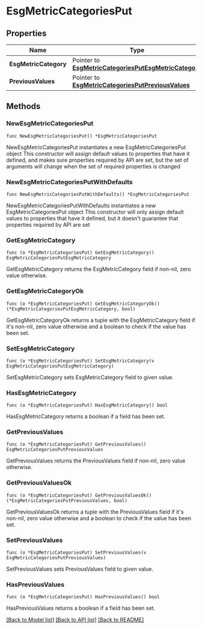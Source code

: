 # EsgMetricCategoriesPut

## Properties

Name | Type | Description | Notes
------------ | ------------- | ------------- | -------------
**EsgMetricCategory** | Pointer to [**EsgMetricCategoriesPutEsgMetricCategory**](EsgMetricCategoriesPutEsgMetricCategory.md) |  | [optional] 
**PreviousValues** | Pointer to [**EsgMetricCategoriesPutPreviousValues**](EsgMetricCategoriesPutPreviousValues.md) |  | [optional] 

## Methods

### NewEsgMetricCategoriesPut

`func NewEsgMetricCategoriesPut() *EsgMetricCategoriesPut`

NewEsgMetricCategoriesPut instantiates a new EsgMetricCategoriesPut object
This constructor will assign default values to properties that have it defined,
and makes sure properties required by API are set, but the set of arguments
will change when the set of required properties is changed

### NewEsgMetricCategoriesPutWithDefaults

`func NewEsgMetricCategoriesPutWithDefaults() *EsgMetricCategoriesPut`

NewEsgMetricCategoriesPutWithDefaults instantiates a new EsgMetricCategoriesPut object
This constructor will only assign default values to properties that have it defined,
but it doesn't guarantee that properties required by API are set

### GetEsgMetricCategory

`func (o *EsgMetricCategoriesPut) GetEsgMetricCategory() EsgMetricCategoriesPutEsgMetricCategory`

GetEsgMetricCategory returns the EsgMetricCategory field if non-nil, zero value otherwise.

### GetEsgMetricCategoryOk

`func (o *EsgMetricCategoriesPut) GetEsgMetricCategoryOk() (*EsgMetricCategoriesPutEsgMetricCategory, bool)`

GetEsgMetricCategoryOk returns a tuple with the EsgMetricCategory field if it's non-nil, zero value otherwise
and a boolean to check if the value has been set.

### SetEsgMetricCategory

`func (o *EsgMetricCategoriesPut) SetEsgMetricCategory(v EsgMetricCategoriesPutEsgMetricCategory)`

SetEsgMetricCategory sets EsgMetricCategory field to given value.

### HasEsgMetricCategory

`func (o *EsgMetricCategoriesPut) HasEsgMetricCategory() bool`

HasEsgMetricCategory returns a boolean if a field has been set.

### GetPreviousValues

`func (o *EsgMetricCategoriesPut) GetPreviousValues() EsgMetricCategoriesPutPreviousValues`

GetPreviousValues returns the PreviousValues field if non-nil, zero value otherwise.

### GetPreviousValuesOk

`func (o *EsgMetricCategoriesPut) GetPreviousValuesOk() (*EsgMetricCategoriesPutPreviousValues, bool)`

GetPreviousValuesOk returns a tuple with the PreviousValues field if it's non-nil, zero value otherwise
and a boolean to check if the value has been set.

### SetPreviousValues

`func (o *EsgMetricCategoriesPut) SetPreviousValues(v EsgMetricCategoriesPutPreviousValues)`

SetPreviousValues sets PreviousValues field to given value.

### HasPreviousValues

`func (o *EsgMetricCategoriesPut) HasPreviousValues() bool`

HasPreviousValues returns a boolean if a field has been set.


[[Back to Model list]](../README.md#documentation-for-models) [[Back to API list]](../README.md#documentation-for-api-endpoints) [[Back to README]](../README.md)


